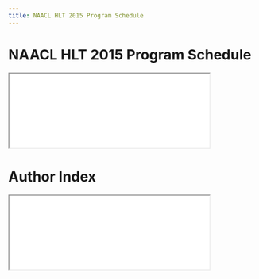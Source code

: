 ```yaml
---
title: NAACL HLT 2015 Program Schedule
---
```


# NAACL HLT 2015 Program Schedule

<iframe src="accepted/accepted.html" width="80%"></iframe>

# Author Index

<iframe src="accepted/authorindex.html" width="80%"></iframe>

